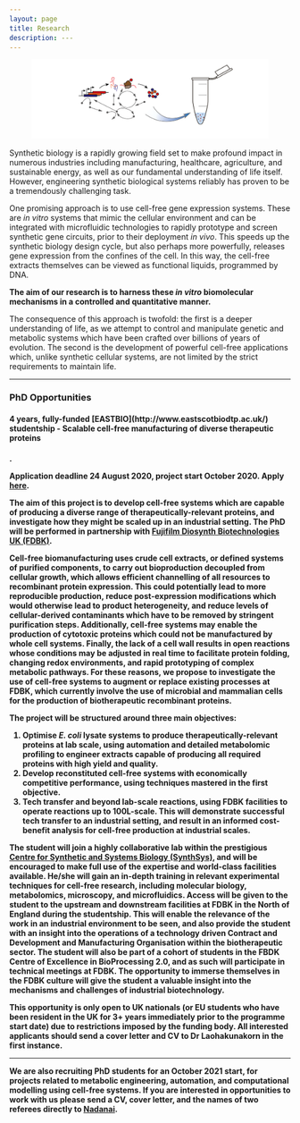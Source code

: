 ```yaml
---
layout: page
title: Research
description: ---
---
```


<div class="container-fluid">
	<figure>
		<img src="/assets/images/CF_logo4.png" class="img-fluid" alt="CFlogo">
		</figure>
</div>

Synthetic biology is a rapidly growing field set to make profound impact in numerous industries including manufacturing, healthcare, agriculture, and sustainable energy, as well as our fundamental understanding of life itself. However, engineering synthetic biological systems reliably has proven to be a tremendously challenging task.

One promising approach is to use cell-free gene expression systems. These are *in vitro* systems that mimic the cellular environment and can be integrated with microfluidic technologies to rapidly prototype and screen synthetic gene circuits, prior to their deployment *in vivo*. This speeds up the synthetic biology design cycle, but also perhaps more powerfully, releases gene expression from the confines of the cell. In this way, the cell-free extracts themselves can be viewed as functional liquids, programmed by DNA.

**The aim of our research is to harness these *in vitro* biomolecular mechanisms in a controlled and quantitative manner.**

The consequence of this approach is twofold: the first is a deeper understanding of life, as we attempt to control and manipulate genetic and metabolic systems which have been crafted over billions of years of evolution. The second is the development of powerful cell-free applications which, unlike synthetic cellular systems, are not limited by the strict requirements to maintain life.

---

<h3>PhD Opportunities</h3>

<h4>4 years, fully-funded [EASTBIO](http://www.eastscotbiodtp.ac.uk/) studentship - Scalable cell-free manufacturing of diverse therapeutic proteins<h4>. 

Application deadline **24 August 2020**, project start **October 2020**. Apply [here](https://apps.bio.ed.ac.uk/pgr/checklist/project/1014).

The aim of this project is to develop cell-free systems which are capable of producing a diverse range of therapeutically-relevant proteins, and investigate how they might be scaled up in an industrial setting. The PhD will be performed in partnership with [Fujifilm Diosynth Biotechnologies UK (FDBK)](https://fujifilmdiosynth.com/).

Cell-free biomanufacturing uses crude cell extracts, or defined systems of purified components, to carry out bioproduction decoupled from cellular growth, which allows efficient channelling of all resources to recombinant protein expression. This could potentially lead to more reproducible production, reduce post-expression modifications which would otherwise lead to product heterogeneity, and reduce levels of cellular-derived contaminants which have to be removed by stringent purification steps. Additionally, cell-free systems may enable the production of cytotoxic proteins which could not be manufactured by whole cell systems. Finally, the lack of a cell wall results in open reactions whose conditions may be adjusted in real time to facilitate protein folding, changing redox environments, and rapid prototyping of complex metabolic pathways. For these reasons, we propose to investigate the use of cell-free systems to augment or replace existing processes at FDBK, which currently involve the use of microbial and mammalian cells for the production of biotherapeutic recombinant proteins. 

The project will be structured around three main objectives:
1. Optimise *E. coli* lysate systems to produce therapeutically-relevant proteins at lab scale, using automation and detailed metabolomic profiling to engineer extracts capable of producing all required proteins with high yield and quality.
2. Develop reconstituted cell-free systems with economically competitive performance, using techniques mastered in the first objective.
3. Tech transfer and beyond lab-scale reactions, using FDBK facilities to operate reactions up to 100L-scale. This will demonstrate successful tech transfer to an industrial setting, and result in an informed cost-benefit analysis for cell-free production at industrial scales. 

The student will join a highly collaborative lab within the prestigious [Centre for Synthetic and Systems Biology (SynthSys)](http://www.synthsys.ed.ac.uk/our-centre), and will be encouraged to make full use of the expertise and world-class facilities available. He/she will gain an in-depth training in relevant experimental techniques for cell-free research, including molecular biology, metabolomics, microscopy, and microfluidics.
Access will be given to the student to the upstream and downstream facilities at FDBK in the North of England during the studentship. This will enable the relevance of the work in an industrial environment to be seen, and also provide the student with an insight into the operations of a technology driven Contract and Development and Manufacturing Organisation within the biotherapeutic sector. The student will also be part of a cohort of students in the FBDK Centre of Excellence in BioProcessing 2.0, and as such will participate in technical meetings at FDBK. The opportunity to immerse themselves in the FDBK culture will give the student a valuable insight into the mechanisms and challenges of industrial biotechnology. 

This opportunity is only open to UK nationals (or EU students who have been resident in the UK for 3+ years immediately prior to the programme start date) due to restrictions imposed by the funding body. All interested applicants should send a cover letter and CV to Dr Laohakunakorn in the first instance. 

---

We are also recruiting PhD students for an **October 2021** start, for projects related to metabolic engineering, automation, and computational modelling using cell-free systems. If you are interested in opportunities to work with us please send a CV, cover letter, and the names of two referees directly to [Nadanai](mailto:nadanai.laohakunakorn@ed.ac.uk).
